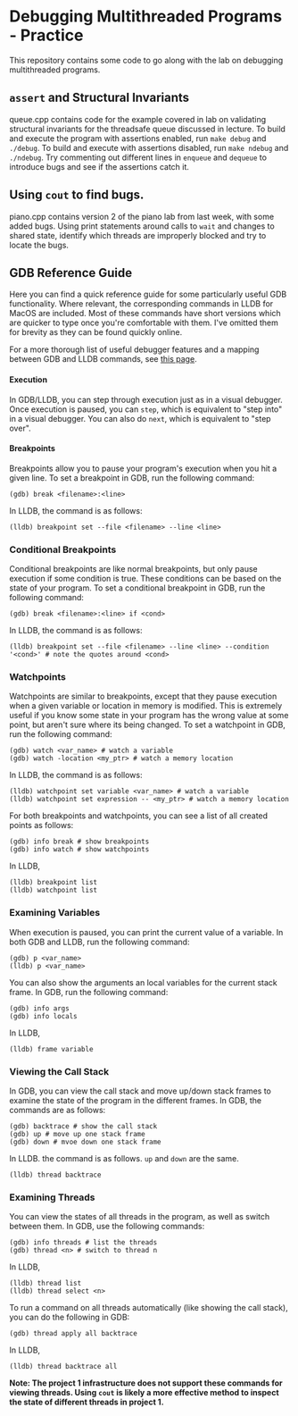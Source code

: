 # Debugging Multithreaded Programs - Practice

This repository contains some code to go along with the lab on debugging multithreaded programs.

## `assert` and Structural Invariants

queue.cpp contains code for the example covered in lab on validating structural invariants for the
threadsafe queue discussed in lecture. To build and execute the program with assertions enabled, 
run `make debug` and `./debug`. To build and execute with assertions disabled, run `make ndebug`
and `./ndebug`. Try commenting out different lines in `enqueue` and `dequeue` to introduce bugs
and see if the assertions catch it.

## Using `cout` to find bugs.

piano.cpp contains version 2 of the piano lab from last week, with some added bugs. Using print 
statements around calls to `wait` and changes to shared state, identify which threads are improperly
blocked and try to locate the bugs.

## GDB Reference Guide

Here you can find a quick reference guide for some particularly useful GDB functionality. Where
relevant, the corresponding commands in LLDB for MacOS are included. Most of these commands have
short versions which are quicker to type once you're comfortable with them. I've omitted them
for brevity as they can be found quickly online.

For a more thorough list of useful debugger features and a mapping between GDB and LLDB commands,
see [this page](https://lldb.llvm.org/use/map.html).

#### Execution

In GDB/LLDB, you can step through execution just as in a visual debugger. Once execution is paused,
you can `step`, which is equivalent to "step into" in a visual debugger. You can also do `next`, which
is equivalent to "step over".

#### Breakpoints

Breakpoints allow you to pause your program's execution when you hit a given line. To set a breakpoint
in GDB, run the following command:
```
(gdb) break <filename>:<line>
```
In LLDB, the command is as follows:
```
(lldb) breakpoint set --file <filename> --line <line>
```

### Conditional Breakpoints

Conditional breakpoints are like normal breakpoints, but only pause execution if some condition is true.
These conditions can be based on the state of your program. To set a conditional breakpoint in GDB, run
the following command:
```
(gdb) break <filename>:<line> if <cond>
```
In LLDB, the command is as follows:
```
(lldb) breakpoint set --file <filename> --line <line> --condition '<cond>' # note the quotes around <cond>
```

### Watchpoints

Watchpoints are similar to breakpoints, except that they pause execution when a given variable or location
in memory is modified. This is extremely useful if you know some state in your program has the wrong
value at some point, but aren't sure where its being changed. To set a watchpoint in GDB, run the following
command:
```
(gdb) watch <var_name> # watch a variable
(gdb) watch -location <my_ptr> # watch a memory location
```
In LLDB, the command is as follows:
```
(lldb) watchpoint set variable <var_name> # watch a variable
(lldb) watchpoint set expression -- <my_ptr> # watch a memory location
```

For both breakpoints and watchpoints, you can see a list of all created points as follows:
```
(gdb) info break # show breakpoints
(gdb) info watch # show watchpoints
```
In LLDB,
```
(lldb) breakpoint list
(lldb) watchpoint list
```

### Examining Variables

When execution is paused, you can print the current value of a variable. In both GDB and LLDB, run the
following command:
```
(gdb) p <var_name>
(lldb) p <var_name>
```

You can also show the arguments an local variables for the current stack frame. In GDB, run the following
command:
```
(gdb) info args
(gdb) info locals
```
In LLDB,
```
(lldb) frame variable
```

### Viewing the Call Stack

In GDB, you can view the call stack and move up/down stack frames to examine the state of the program in
the different frames. In GDB, the commands are as follows:
```
(gdb) backtrace # show the call stack
(gdb) up # move up one stack frame
(gdb) down # mvoe down one stack frame
```
In LLDB. the command is as follows. `up` and `down` are the same.
```
(lldb) thread backtrace
```

### Examining Threads

You can view the states of all threads in the program, as well as switch between them. In GDB, use the
following commands:
```
(gdb) info threads # list the threads
(gdb) thread <n> # switch to thread n
```
In LLDB,
```
(lldb) thread list
(lldb) thread select <n>
```

To run a command on all threads automatically (like showing the call stack), you can do the following in GDB:
```
(gdb) thread apply all backtrace
```
In LLDB,
```
(lldb) thread backtrace all
```

**Note: The project 1 infrastructure does not support these commands for viewing threads. Using `cout` is likely a more effective method to inspect the state of different threads in project 1.**
